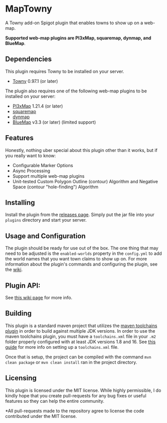 # MapTowny
A Towny add-on Spigot plugin that enables towns to show up on a web-map.

**Supported web-map plugins are Pl3xMap, squaremap, dynmap, and BlueMap**.

## Dependencies
This plugin requires Towny to be installed on your server.
- [Towny](https://github.com/TownyAdvanced/Towny) 0.97.1 (or later)

The plugin also requires one of the following web-map plugins to be installed on your server:
- [Pl3xMap](https://github.com/granny/Pl3xMap) 1.21.4 (or later)
- [squaremap](https://github.com/jpenilla/squaremap)
- [dynmap](https://www.spigotmc.org/resources/dynmap%C2%AE.274/)
- [BlueMap](https://www.spigotmc.org/resources/bluemap.83557/) v3.3 (or later) (limited support)

## Features
Honestly, nothing uber special about this plugin other than it works, but if you really want to know:
- Configurable Marker Options
- Async Processing
- Support multiple web-map plugins
- Unit-tested Custom Polygon Outline (contour) Algorithm and Negative Space (contour "hole-finding") Algorithm

## Installing
Install the plugin from the [releases page](https://github.com/TownyAdvanced/MapTowny/releases). Simply put the jar file into your `plugins` directory and start your server.

## Usage and Configuration
The plugin should be ready for use out of the box. The one thing that may need to be adjusted is the `enabled-worlds` property in the `config.yml` to add the world names that you want town claims to show up on. For more information about the plugin's commands and configuring the plugin, see the [wiki](https://github.com/TownyAdvanced/MapTowny/wiki).

## Plugin API:
See [this wiki page](https://github.com/TownyAdvanced/MapTowny/wiki/MapTowny-API) for more info.

## Building
This plugin is a standard maven project that utilizes the [maven toolchains plugin](https://maven.apache.org/plugins/maven-toolchains-plugin/) in order to build against multiple JDK versions. In order to use the maven toolchains plugin, you must have a `toolchains.xml` file in your `.m2` folder properly configured with at least JDK versions 1.8 and 16. See [this guide](https://maven.apache.org/guides/mini/guide-using-toolchains.html#using-toolchains-in-your-project) for more info on setting up a `toolchains.xml` file. 

Once that is setup, the project can be compiled with the command `mvn clean package` or `mvn clean install` ran in the project directory.

## Licensing
This plugin is licensed under the MIT license. While highly permissible, I do kindly hope that you create pull-requests for any bug fixes or useful features so they can help the entire community.

\*All pull-requests made to the repository agree to license the code contributed under the MIT license.
